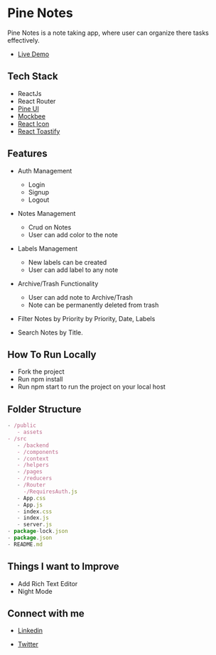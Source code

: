 # Pine Notes

Pine Notes is a note taking app, where user can organize there tasks effectively.

- [Live Demo](https://pine-notes.netlify.app/)

## Tech Stack
- ReactJs
- React Router
- [Pine UI](https://pineui.netlify.app/)
- [Mockbee](https://mockbee.netlify.app/)
- [React Icon](https://react-icons.github.io/react-icons/)
- [React Toastify](https://react-icons.github.io/react-icons/)


## Features
- Auth Management
  - Login
  - Signup
  - Logout

- Notes Management
  - Crud on Notes
  - User can add color to the note

- Labels Management
  - New labels can be created
  - User can add label to any note

- Archive/Trash Functionality
  - User can add note to Archive/Trash
  - Note can be permanently deleted from trash

- Filter Notes by Priority by Priority, Date, Labels

- Search Notes by Title.

## How To Run Locally

 - Fork the project
 - Run npm install
 - Run npm start to run the project on your local host


## Folder Structure

```jsx
- /public
   - assets
- /src
   - /backend
   - /components
   - /context
   - /helpers
   - /pages
   - /reducers
   - /Router
     -/RequiresAuth.js
   - App.css
   - App.js
   - index.css
   - index.js
   - server.js
- package-lock.json
- package.json
- README.md

```

## Things I want to Improve
- Add Rich Text Editor
- Night Mode


## Connect with me

-  [Linkedin](https://www.linkedin.com/in/priyanka-prajapati-853098146/)

- [Twitter](https://twitter.com/Priyanka_9827)